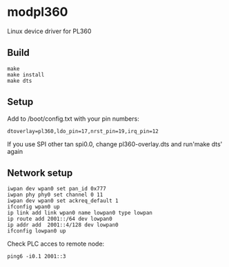 # modpl360
Linux device driver for PL360

## Build

    make
    make install
    make dts
    
## Setup

Add to /boot/config.txt with your pin numbers:

    dtoverlay=pl360,ldo_pin=17,nrst_pin=19,irq_pin=12
    
If you use SPI other tan spi0.0, change pl360-overlay.dts and run'make dts' again

## Network setup

    iwpan dev wpan0 set pan_id 0x777
    iwpan phy phy0 set channel 0 11
    iwpan dev wpan0 set ackreq_default 1
    ifconfig wpan0 up 
    ip link add link wpan0 name lowpan0 type lowpan
    ip route add 2001::/64 dev lowpan0
    ip addr add  2001::4/128 dev lowpan0
    ifconfig lowpan0 up
    
Check PLC acces to remote node:

    ping6 -i0.1 2001::3
